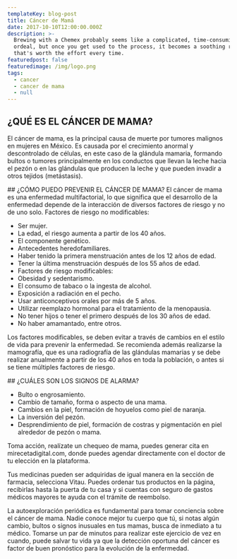 ```yaml
---
templateKey: blog-post
title: Cáncer de Mamá
date: 2017-10-10T12:00:00.000Z
description: >-
  Brewing with a Chemex probably seems like a complicated, time-consuming
  ordeal, but once you get used to the process, it becomes a soothing ritual
  that's worth the effort every time.
featuredpost: false
featuredimage: /img/logo.png
tags:
  - cancer
  - cancer de mama
  - null
---
```

## ¿QUÉ ES EL CÁNCER DE MAMA?

El cáncer de mama, es la principal causa de muerte por tumores malignos en mujeres en México. Es causada por el crecimiento anormal y descontrolado de células, en este caso de la glándula mamaria, formando bultos o tumores principalmente en los conductos que llevan la leche hacia el pezón o en las glándulas que producen la leche y que pueden invadir a otros tejidos (metástasis). 

\## ¿CÓMO PUEDO PREVENIR EL CÁNCER DE MAMA?
El cáncer de mama es una enfermedad multifactorial, lo que significa que el desarrollo de la enfermedad depende de la interacción de diversos factores de riesgo y no de uno solo.
Factores de riesgo no modificables:

* Ser mujer.
* La edad, el riesgo aumenta a partir de los 40 años.
* El componente genético.
* Antecedentes heredofamiliares.
* Haber tenido la primera menstruación antes de los 12 años de edad.
* Tener la última menstruación después de los 55 años de edad.
* Factores de riesgo modificables:
* Obesidad y sedentarismo.
* El consumo de tabaco o la ingesta de alcohol.
* Exposición a radiación en el pecho.
* Usar anticonceptivos orales por más de 5 años.
* Utilizar reemplazo hormonal para el tratamiento de la menopausia.
* No tener hijos o tener el primero después de los 30 años de edad.
* No haber amamantado, entre otros.

Los factores modificables, se deben evitar a través de cambios en el estilo de vida para prevenir la enfermedad. Se recomienda además realizarse la mamografía, que es una radiografía de las glándulas mamarias y se debe realizar anualmente a partir de los 40 años en toda la población, o antes si se tiene múltiples factores de riesgo.

\## ¿CUÁLES SON LOS SIGNOS DE ALARMA?

* Bulto o engrosamiento.
* Cambio de tamaño, forma o aspecto de una mama.
* Cambios en la piel, formación de hoyuelos como piel de naranja.
* La inversión del pezón.
* Desprendimiento de piel, formación de costras y pigmentación en piel alrededor de pezón o mama.

Toma acción, realízate un chequeo de mama, puedes generar cita en mirecetadigital.com, donde puedes agendar directamente con el doctor de tu elección en la plataforma. 

Tus medicinas pueden ser adquiridas de igual manera en la sección de farmacia, selecciona Vitau. Puedes ordenar tus productos en la página, recibirlas hasta la puerta de tu casa y si cuentas con seguro de gastos médicos mayores te ayuda con el trámite de reembolso. 

La autoexploración periódica es fundamental para tomar conciencia sobre el cáncer de mama. Nadie conoce mejor tu cuerpo que tú, si notas algún cambio, bultos o signos inusuales en tus mamas, busca de inmediato a tu médico. Tomarse un par de minutos para realizar este ejercicio de vez en cuando, puede salvar tu vida ya que la detección oportuna del cáncer es factor de buen pronóstico para la evolución de la enfermedad.
